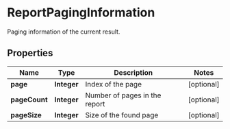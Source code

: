 

# ReportPagingInformation

Paging information of the current result.

## Properties

Name | Type | Description | Notes
------------ | ------------- | ------------- | -------------
**page** | **Integer** | Index of the page |  [optional]
**pageCount** | **Integer** | Number of pages in the report |  [optional]
**pageSize** | **Integer** | Size of the found page |  [optional]



